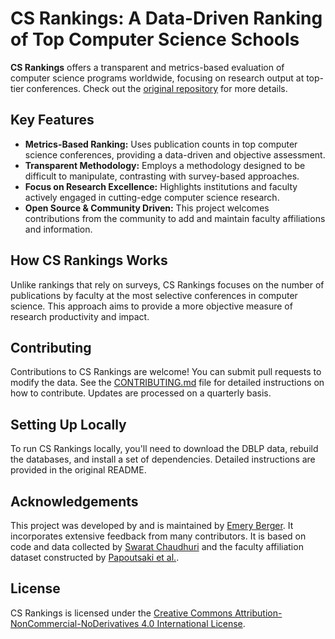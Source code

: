 # CS Rankings: A Data-Driven Ranking of Top Computer Science Schools

**CS Rankings** offers a transparent and metrics-based evaluation of computer science programs worldwide, focusing on research output at top-tier conferences. Check out the [original repository](https://github.com/emeryberger/CSrankings) for more details.

## Key Features

*   **Metrics-Based Ranking:**  Uses publication counts in top computer science conferences, providing a data-driven and objective assessment.
*   **Transparent Methodology:** Employs a methodology designed to be difficult to manipulate, contrasting with survey-based approaches.
*   **Focus on Research Excellence:** Highlights institutions and faculty actively engaged in cutting-edge computer science research.
*   **Open Source & Community Driven:**  This project welcomes contributions from the community to add and maintain faculty affiliations and information.

## How CS Rankings Works

Unlike rankings that rely on surveys, CS Rankings focuses on the number of publications by faculty at the most selective conferences in computer science. This approach aims to provide a more objective measure of research productivity and impact.

## Contributing

Contributions to CS Rankings are welcome! You can submit pull requests to modify the data. See the [CONTRIBUTING.md](CONTRIBUTING.md) file for detailed instructions on how to contribute.  Updates are processed on a quarterly basis.

## Setting Up Locally

To run CS Rankings locally, you'll need to download the DBLP data, rebuild the databases, and install a set of dependencies.  Detailed instructions are provided in the original README.

## Acknowledgements

This project was developed by and is maintained by [Emery Berger](https://emeryberger.com). It incorporates extensive feedback from many contributors. It is based on code and data collected by [Swarat Chaudhuri](https://www.cs.utexas.edu/~swarat/) and the faculty affiliation dataset constructed by [Papoutsaki et al.](http://cs.brown.edu/people/alexpap/faculty_dataset.html).

## License

CS Rankings is licensed under the [Creative Commons Attribution-NonCommercial-NoDerivatives 4.0 International License](https://creativecommons.org/licenses/by-nc-nd/4.0/).